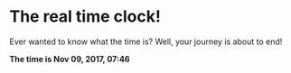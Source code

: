 # The real time clock!

Ever wanted to know what the time is? Well, your journey is about to end!

**The time is Nov 09, 2017, 07:46**